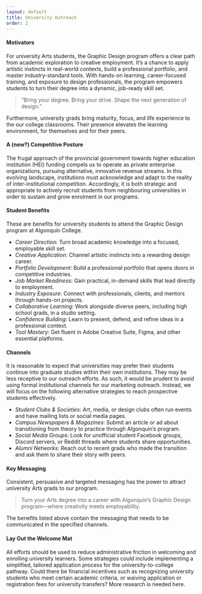 ```yaml
---
layout: default
title: University Outreach
order: 2
---
```

<h4>
	Motivators 
</h4>
<p>
	For university Arts students, the Graphic Design program offers a clear path from academic exploration to creative employment. It’s a chance to apply artistic instincts in real-world contexts, build a professional portfolio, and master industry-standard tools. With hands-on learning, career-focused training, and exposure to design professionals, the program empowers students to turn their degree into a dynamic, job-ready skill set. 
</p>
<blockquote>
	“Bring your degree. Bring your drive. Shape the next generation of design.” 
</blockquote>
<p>
	Furthermore, university grads bring maturity, focus, and life experience to the our college classrooms. Their presence elevates the learning environment, for themselves and for their peers. 
</p>
<h4>
	A (new?) Competitive Posture 
</h4>
<p>
	The frugal approach of the provincial government towards higher education institution (HEI) funding compels us to operate as private enterprise organizations, pursuing alternative, innovative revenue streams. In this evolving landscape, institutions must acknowledge and adapt to the reality of inter-institutional competition. Accordingly, it is both strategic and appropriate to actively recruit students from neighbouring universities in order to sustain and grow enrolment in our programs. 
</p>
<h4>
	Student Benefits 
</h4>
<p>
	These are benefits for university students to attend the Graphic Design program at Algonquin College. 
</p>
<ul>
	<li> <em>Career Direction</em>: Turn broad academic knowledge into a focused, employable skill set.</li>
	<li> <em>Creative Application</em>: Channel artistic instincts into a rewarding design career.</li>
	<li> <em>Portfolio Development</em>: Build a professional portfolio that opens doors in competitive industries.</li>
	<li> <em>Job Market Readiness</em>: Gain practical, in-demand skills that lead directly to employment.</li>
	<li> <em>Industry Exposure</em>: Connect with professionals, clients, and mentors through hands-on projects.</li>
	<li> <em>Collaborative Learning</em>: Work alongside diverse peers, including high school grads, in a studio setting.</li>
	<li> <em>Confidence Building</em>: Learn to present, defend, and refine ideas in a professional context.</li>
	<li> <em>Tool Mastery</em>: Get fluent in Adobe Creative Suite, Figma, and other essential platforms.</li>
</ul>
<h4>
	Channels 
</h4>
<p>
	It is reasonable to expect that universities may prefer their students continue into graduate studies within their own institutions. They may be less receptive to our outreach efforts. As such, it would be prudent to avoid using formal institutional channels for our marketing outreach. Instead, we will focus on the following alternative strategies to reach prospective students effectively. 
</p>
<ul>
	<li><em>Student Clubs & Societies</em>: Art, media, or design clubs often run events and have mailing lists or social media pages.</li>
	<li><em>Campus Newspapers & Magazines</em>: Submit an article or ad about transitioning from theory to practice through Algonquin’s program.</li>
	<li><em>Social Media Groups</em>: Look for unofficial student Facebook groups, Discord servers, or Reddit threads where students share opportunities.</li>
	<li><em>Alumni Networks</em>: Reach out to recent grads who made the transition and ask them to share their story with peers.</li>
</ul>
<h4>
	Key Messaging 
</h4>
<p>
	Consistent, persuasive and targeted messaging has the power to attract university Arts grads to our program. 
</p>
<blockquote>
	Turn your Arts degree into a career with Algonquin’s Graphic Design program—where creativity meets employability. 
</blockquote>
<p>
	The benefits listed above contain the messaging that needs to be communicated in the specified channels.
</p>
<h4>
	Lay Out the Welcome Mat 
</h4>
<p>
	All efforts should be used to reduce administrative friction in welcoming and enrolling university learners. Some strategies could include implementing a simplified, tailored application process for the university-to-college pathway. Could there be financial incentives such as recognizing university students who meet certain academic criteria, or waiving application or registration fees for university transfers? More research is needed here. 
</p>
